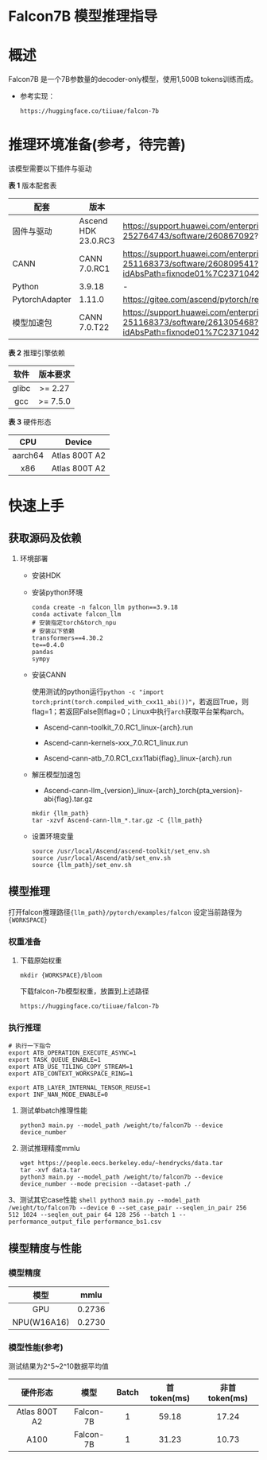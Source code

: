 #  Falcon7B 模型推理指导

# 概述

Falcon7B 是一个7B参数量的decoder-only模型，使用1,500B tokens训练而成。

- 参考实现：

  ```shell
  https://huggingface.co/tiiuae/falcon-7b
  ```

# 推理环境准备(参考，待完善)

该模型需要以下插件与驱动

**表 1** 版本配套表

| 配套           | 版本                | 下载链接                                                     |
| -------------- | ------------------- | ------------------------------------------------------------ |
| 固件与驱动     | Ascend HDK 23.0.RC3 | https://support.huawei.com/enterprise/zh/ascend-computing/ascend-hdk-pid-252764743/software/260867092? |
| CANN           | CANN 7.0.RC1        | https://support.huawei.com/enterprise/zh/ascend-computing/cann-pid-251168373/software/260809541?idAbsPath=fixnode01%7C23710424%7C251366513%7C22892968%7C251168373 |
| Python         | 3.9.18              | -                                                            |
| PytorchAdapter | 1.11.0              | https://gitee.com/ascend/pytorch/releases                    |
| 模型加速包     | CANN 7.0.T22        | https://support.huawei.com/enterprise/zh/ascend-computing/cann-pid-251168373/software/261305468?idAbsPath=fixnode01%7C23710424%7C251366513%7C22892968%7C251168373 |

**表 2** 推理引擎依赖

| 软件  | 版本要求 |
| :---: | :------: |
| glibc | >= 2.27  |
|  gcc  | >= 7.5.0 |

**表 3** 硬件形态

|   CPU   |  Device  |
| :-----: | :------: |
| aarch64 |   Atlas 800T A2  |
|   x86   |   Atlas 800T A2  |

# 快速上手

## 获取源码及依赖

1. 环境部署

   - 安装HDK

   - 安装python环境

     ```shell
     conda create -n falcon_llm python==3.9.18
     conda activate falcon_llm
     # 安装指定torch&torch_npu
     # 安装以下依赖
     transformers==4.30.2
     te==0.4.0
     pandas
     sympy
     ```

   - 安装CANN

     使用测试的python运行`python -c "import torch;print(torch.compiled_with_cxx11_abi())"`，若返回True，则flag=1；若返回False则flag=0；Linux中执行`arch`获取平台架构arch。

     - Ascend-cann-toolkit_7.0.RC1_linux-{arch}.run

     - Ascend-cann-kernels-xxx_7.0.RC1_linux.run

     - Ascend-cann-atb_7.0.RC1_cxx11abi{flag}_linux-{arch}.run

   - 解压模型加速包

     - Ascend-cann-llm\_{version}\_linux-{arch}\_torch{pta_version}-abi{flag}.tar.gz

     ```shell
     mkdir {llm_path}
     tar -xzvf Ascend-cann-llm_*.tar.gz -C {llm_path}
     ```

   - 设置环境变量

     ```shell
     source /usr/local/Ascend/ascend-toolkit/set_env.sh
     source /usr/local/Ascend/atb/set_env.sh
     source {llm_path}/set_env.sh
     ```

## 模型推理

打开falcon推理路径`{llm_path}/pytorch/examples/falcon` 设定当前路径为`{WORKSPACE}`

### 权重准备

1. 下载原始权重
   
   `mkdir {WORKSPACE}/bloom`


   下载falcon-7b模型权重，放置到上述路径

   ```shell
   https://huggingface.co/tiiuae/falcon-7b
   ```

### 执行推理

```shell
# 执行一下指令
export ATB_OPERATION_EXECUTE_ASYNC=1
export TASK_QUEUE_ENABLE=1
export ATB_USE_TILING_COPY_STREAM=1
export ATB_CONTEXT_WORKSPACE_RING=1

export ATB_LAYER_INTERNAL_TENSOR_REUSE=1
export INF_NAN_MODE_ENABLE=0
```

  1. 测试单batch推理性能
      ```shell
      python3 main.py --model_path /weight/to/falcon7b --device device_number
      ```

  2. 测试推理精度mmlu
      ```shell
      wget https://people.eecs.berkeley.edu/~hendrycks/data.tar
      tar -xvf data.tar
      python3 main.py --model_path /weight/to/falcon7b --device device_number --mode precision --dataset-path ./
      ```
  
  3、测试其它case性能
      ```shell
      python3 main.py --model_path /weight/to/falcon7b --device 0 --set_case_pair --seqlen_in_pair 256 512 1024 --seqlen_out_pair 64 128 256 --batch 1 --performance_output_file performance_bs1.csv
      ```
      


## 模型精度与性能

### 模型精度

|    模型     | mmlu  |
| :---------: | :----: |
|     GPU     | 0.2736 |
| NPU(W16A16) | 0.2730 |

### 模型性能(参考)

测试结果为2^5~2^10数据平均值

| 硬件形态 | 模型 | Batch | 首token(ms) | 非首token(ms) |
| :----:| :---: | :----: |:----: |:----: |
| Atlas 800T A2 | Falcon-7B | 1 | 59.18 | 17.24 |
|  A100 | Falcon-7B | 1 | 31.23  | 10.73 |
